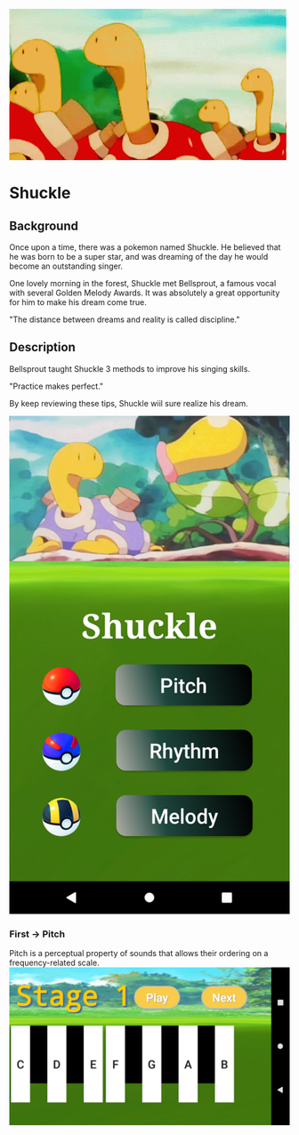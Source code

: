 ![image](https://github.com/percy0525/Shuckle-master/blob/master/ReadPIC/shuckle3.gif)
# Shuckle
## Background
Once upon a time, there was a pokemon named Shuckle. He believed that he was born to be a super star, and was dreaming of the day he would become an outstanding singer. 

One lovely morning in the forest, Shuckle met Bellsprout, a famous vocal with several Golden Melody Awards. It was absolutely a great opportunity for him to make his dream come true.

"The distance between dreams and reality is called discipline."

## Description
Bellsprout taught Shuckle 3 methods to improve his singing skills. 

"Practice makes perfect." 

By keep reviewing these tips, Shuckle wiil sure realize his dream.


![image](https://github.com/percy0525/Shuckle-master/blob/master/ReadPIC/Main.png)
### First -> Pitch
Pitch is a perceptual property of sounds that allows their ordering on a frequency-related scale. 
![image](https://github.com/percy0525/Shuckle-master/blob/master/ReadPIC/Single0.png)
    
